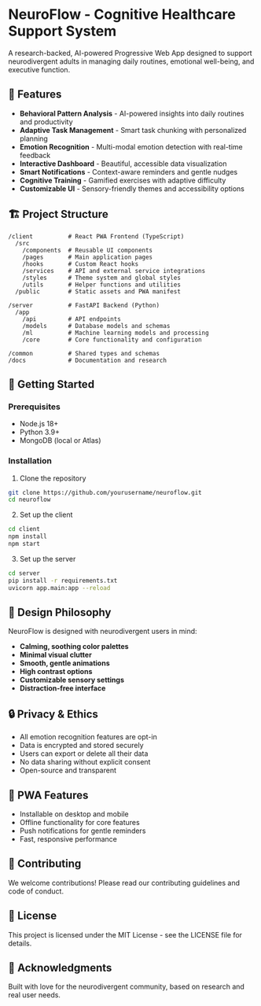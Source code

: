 # NeuroFlow - Cognitive Healthcare Support System

A research-backed, AI-powered Progressive Web App designed to support neurodivergent adults in managing daily routines, emotional well-being, and executive function.

## 🌟 Features

- **Behavioral Pattern Analysis** - AI-powered insights into daily routines and productivity
- **Adaptive Task Management** - Smart task chunking with personalized planning
- **Emotion Recognition** - Multi-modal emotion detection with real-time feedback
- **Interactive Dashboard** - Beautiful, accessible data visualization
- **Smart Notifications** - Context-aware reminders and gentle nudges
- **Cognitive Training** - Gamified exercises with adaptive difficulty
- **Customizable UI** - Sensory-friendly themes and accessibility options

## 🏗️ Project Structure

```
/client          # React PWA Frontend (TypeScript)
  /src
    /components  # Reusable UI components
    /pages       # Main application pages
    /hooks       # Custom React hooks
    /services    # API and external service integrations
    /styles      # Theme system and global styles
    /utils       # Helper functions and utilities
  /public        # Static assets and PWA manifest

/server          # FastAPI Backend (Python)
  /app
    /api         # API endpoints
    /models      # Database models and schemas
    /ml          # Machine learning models and processing
    /core        # Core functionality and configuration

/common          # Shared types and schemas
/docs            # Documentation and research
```

## 🚀 Getting Started

### Prerequisites
- Node.js 18+
- Python 3.9+
- MongoDB (local or Atlas)

### Installation

1. Clone the repository
```bash
git clone https://github.com/yourusername/neuroflow.git
cd neuroflow
```

2. Set up the client
```bash
cd client
npm install
npm start
```

3. Set up the server
```bash
cd server
pip install -r requirements.txt
uvicorn app.main:app --reload
```

## 🎨 Design Philosophy

NeuroFlow is designed with neurodivergent users in mind:
- **Calming, soothing color palettes**
- **Minimal visual clutter**
- **Smooth, gentle animations**
- **High contrast options**
- **Customizable sensory settings**
- **Distraction-free interface**

## 🔒 Privacy & Ethics

- All emotion recognition features are opt-in
- Data is encrypted and stored securely
- Users can export or delete all their data
- No data sharing without explicit consent
- Open-source and transparent

## 📱 PWA Features

- Installable on desktop and mobile
- Offline functionality for core features
- Push notifications for gentle reminders
- Fast, responsive performance

## 🤝 Contributing

We welcome contributions! Please read our contributing guidelines and code of conduct.

## 📄 License

This project is licensed under the MIT License - see the LICENSE file for details.

## 🙏 Acknowledgments

Built with love for the neurodivergent community, based on research and real user needs.
